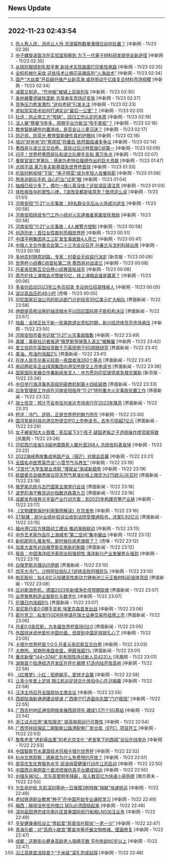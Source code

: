 ## News Update
---
2022-11-23 02:43:54
---
1. <a target="_blank" href="http://www.chinanews.com//sh/2022/11-23/9900286.shtml">伤人惹人厌、消杀让人怜 流浪猫狗数量激增应如何处置？</a> [中新网 - 11/23 02:39]
2. <a target="_blank" href="http://www.chinanews.com//gn/2022/11-23/9900284.shtml">中子螺旋波首次在实验室观察到 为下一代量子材料研发提供全新途径</a> [中新网 - 11/23 02:35]
3. <a target="_blank" href="http://www.chinanews.com//gn/2022/11-23/9900285.shtml">从隐形眼镜到乳胶手套 新技术实现曲面打印柔性电路</a> [中新网 - 11/23 02:35]
4. <a target="_blank" href="http://www.chinanews.com//gn/2022/11-23/9900282.shtml">全程机械化采收 这些技术让棉花采摘告别“人海战术”</a> [中新网 - 11/23 02:34]
5. <a target="_blank" href="http://www.chinanews.com//cj/2022/11-23/9900283.shtml">国产“大丝束”开启碳纤维产业新蓝海 或将带动千亿级复合材料市场规模</a> [中新网 - 11/23 02:34]
6. <a target="_blank" href="http://www.chinanews.com//gn/2022/11-23/9900281.shtml">减震又耐造，“竹地板”被铺上高铁列车</a> [中新网 - 11/23 02:30]
7. <a target="_blank" href="http://www.chinanews.com//cj/2022/11-23/9900280.shtml">各地被要求破除垄断 共享单车市场迎变局</a> [中新网 - 11/23 02:27]
8. <a target="_blank" href="http://www.chinanews.com//sh/2022/11-23/9900279.shtml">竞争压力愈发激烈 “逆向考研”引发关注</a> [中新网 - 11/23 02:23]
9. <a target="_blank" href="http://www.chinanews.com//sh/2022/11-23/9900278.shtml">虚拟现实技术如何打通实训“最后一公里”？</a> [中新网 - 11/23 02:20]
10. <a target="_blank" href="http://www.chinanews.com//sh/2022/11-23/9900277.shtml">社评：防止用工方“甩锅”，回归工伤认定的本质</a> [中新网 - 11/23 02:19]
11. <a target="_blank" href="http://www.chinanews.com//sh/2022/11-23/9900276.shtml">活人被“祭奠”6年多，网祭平台岂能当“甩手掌柜”？</a> [中新网 - 11/23 02:18]
12. <a target="_blank" href="http://www.chinanews.com//sh/2022/11-23/9900275.shtml">教育智能硬件内置游戏，是否会让儿童沉迷？</a> [中新网 - 11/23 02:17]
13. <a target="_blank" href="http://www.chinanews.com//sh/2022/11-23/9900274.shtml">防近视、防蓝光 教育智能硬件真的护眼吗</a> [中新网 - 11/23 02:16]
14. <a target="_blank" href="http://www.chinanews.com//sh/2022/11-23/9900273.shtml">培训“好爸爸”的“男德班”将重启 依然面临诸多争议</a> [中新网 - 11/23 02:14]
15. <a target="_blank" href="http://www.chinanews.com//ty/2022/11-23/9900272.shtml">墨西哥与波兰互交白卷，首轮过后沙特暂居C组第一</a> [中新网 - 11/23 02:09]
16. <a target="_blank" href="http://www.chinanews.com//tp/hd2011/2022/11-23/1050222.shtml">闷平！世界杯墨西哥队和波兰队握手言和 莱万失点</a> [中新网 - 11/23 02:07]
17. <a target="_blank" href="http://www.chinanews.com//ty/2022/11-23/9900270.shtml">曼联官宣C罗离队：感谢为老特拉福德作出的巨大贡献</a> [中新网 - 11/23 01:47]
18. <a target="_blank" href="http://www.chinanews.com//tp/hd2011/2022/11-23/1050218.shtml">点球不进 莱万多夫斯基错失世界杯首球</a> [中新网 - 11/23 01:33]
19. <a target="_blank" href="http://www.chinanews.com//cul/2022/11-23/9900267.shtml">吃饭时刷视频“下饭” “电子榨菜”成为年轻人佐餐标配</a> [中新网 - 11/23 01:08]
20. <a target="_blank" href="http://www.chinanews.com//life/2022/11-23/9900266.shtml">熬夜追剧玩手机 当心盯出“过劳”眼</a> [中新网 - 11/23 01:04]
21. <a target="_blank" href="http://www.chinanews.com//life/2022/11-23/9900265.shtml">抽烟已经少多了，偶尔一根儿真没啥？这些误区请注意</a> [中新网 - 11/23 01:03]
22. <a target="_blank" href="http://www.chinanews.com//life/2022/11-23/9900264.shtml">体检报告中的窦性心律、T波改变都是啥意思？医师这么说</a> [中新网 - 11/23 01:01]
23. <a target="_blank" href="http://www.chinanews.com//sh/2022/11-23/9900263.shtml">河南安阳“11·21”火灾事故：89名群众先后从火场成功逃生</a> [中新网 - 11/23 00:58]
24. <a target="_blank" href="http://www.chinanews.com//sh/2022/11-23/9900262.shtml">河南安阳组成专门工作小组对火灾遇难者家属安抚救助</a> [中新网 - 11/23 00:58]
25. <a target="_blank" href="http://www.chinanews.com//sh/2022/11-23/9900261.shtml">河南安阳“11·21”火灾事故：4人被警方控制</a> [中新网 - 11/23 00:58]
26. <a target="_blank" href="http://www.chinanews.com//tp/hd2011/2022/11-23/1050216.shtml#nextpage">创造历史！首位女性裁判亮相世界杯</a> [中新网 - 11/23 00:51]
27. <a target="_blank" href="http://www.chinanews.com//sh/2022/11-23/9900257.shtml">中煤平朔集团井工三矿发生事故致4人死亡</a> [中新网 - 11/23 00:41]
28. <a target="_blank" href="http://www.chinanews.com//gn/2022/11-23/9900256.shtml">中俄人文合作委员会第二十三次会议召开 孙春兰与戈利科娃出席</a> [中新网 - 11/23 00:19]
29. <a target="_blank" href="https://www.bjnews.com.cn/detail-166913210014421.html">多地农村随意封路，专家：村委会无权自行决定</a> [新京报 - 11/23 00:08]
30. <a target="_blank" href="http://www.chinanews.com//tp/hd2011/2022/11-23/1050210.shtml">世界杯小组赛C组首轮第二场 墨西哥对战波兰</a> [中新网 - 11/23 00:08]
31. <a target="_blank" href="http://www.chinanews.com//ty/2022/11-23/9900252.shtml">丹麦突尼斯互交白卷小组赛首轮战平</a> [中新网 - 11/23 00:08]
32. <a target="_blank" href="http://www.chinanews.com//cj/2022/11-23/9900254.shtml">周杰伦线上演唱会点赞破10亿，线上演唱会谁是赢家？</a> [中新网 - 11/23 00:06]
33. <a target="_blank" href="http://www.chinanews.com//sh/2022/11-23/9900253.shtml">多省份启动2023年公务员招录 专设岗位招录残疾人</a> [中新网 - 11/23 00:05]
34. <a target="_blank" href="https://www.huxiu.com/article/721025.html">误诊高血压的48小时</a> [虎嗅 - 11/23 00:05]
35. <a target="_blank" href="https://www.jiemian.com/article/8437517.html">印尼国家石油公司的航运部门计划投资30亿美元扩大船队</a> [界面新闻 - 11/22 23:58]
36. <a target="_blank" href="https://www.jiemian.com/article/8437511.html">伊朗提高核设施的铀浓缩水平以回应国际原子能机构决议</a> [界面新闻 - 11/22 23:57]
37. <a target="_blank" href="http://www.chinanews.com//cj/2022/11-22/9900251.shtml">陆磊：全球正处于新一轮美欧退出宽松时期，新兴经济体货币市场承压</a> [中新网 - 11/22 23:50]
38. <a target="_blank" href="http://www.chinanews.com//sh/2022/11-22/9900250.shtml">河南安阳市委书记就“11·21”火灾事故致歉</a> [中新网 - 11/22 23:49]
39. <a target="_blank" href="http://www.chinanews.com//gj/2022/11-22/9900249.shtml">美媒：美联社记者报道“俄罗斯导弹落入波兰”被解雇</a> [中新网 - 11/22 23:42]
40. <a target="_blank" href="https://www.jiemian.com/article/8437492.html">爱立信将在英国投资数千万英镑用于6G网络研究</a> [界面新闻 - 11/22 23:41]
41. <a target="_blank" href="https://www.jiemian.com/article/8437497.html">美油、布油均涨超2%</a> [界面新闻 - 11/22 23:41]
42. <a target="_blank" href="https://www.jiemian.com/article/8437499.html">在岸人民币兑美元较周一夜盘收涨260个基点</a> [界面新闻 - 11/22 23:41]
43. <a target="_blank" href="https://www.jiemian.com/article/8437491.html">电动两轮车企业绿源集团向港交所提交上市申请书</a> [界面新闻 - 11/22 23:38]
44. <a target="_blank" href="https://www.bjnews.com.cn/detail-166913097214416.html">国家国际发展合作署新闻发言人：中方愿向印尼提供紧急救灾援助</a> [新京报 - 11/22 23:34]
45. <a target="_blank" href="https://www.jiemian.com/article/8437462.html">中日举行海洋事务高级别磋商机制第十四轮磋商</a> [界面新闻 - 11/22 23:33]
46. <a target="_blank" href="https://www.jiemian.com/article/8437476.html">应急管理部工作组在河南安阳指导“11·21”特别重大火灾事故处置工作</a> [界面新闻 - 11/22 23:32]
47. <a target="_blank" href="https://www.jiemian.com/article/8437473.html">瑞士信贷：预计不会有任何发达市场央行在2023年降息</a> [界面新闻 - 11/22 23:31]
48. <a target="_blank" href="http://www.chinanews.com//ty/2022/11-22/9900248.shtml">短评：冷门、逆转，正是世界杯的魅力所在</a> [中新网 - 11/22 23:30]
49. <a target="_blank" href="https://www.jiemian.com/article/8437470.html">国鸿氢能科技向港交所提交IPO上市申请书，去年亏损超7亿元</a> [界面新闻 - 11/22 23:29]
50. <a target="_blank" href="https://news.ifeng.com/c/8L9v5RbFGrj">女子被安阳大火吞噬：死后留下3个孩子 疑因老板之子违规操作焊货架导致</a> [凤凰网 - 11/22 23:26]
51. <a target="_blank" href="http://www.chinanews.com//gj/2022/11-22/9900185.shtml">印尼西爪哇省5.6级地震致死人数升至268人 总统佐科表哀悼</a> [中新网 - 11/22 23:22]
52. <a target="_blank" href="http://www.chinanews.com//gn/2022/11-22/9900245.shtml">2022海峡两岸集成电路产业（宿迁）对接会启幕</a> [中新网 - 11/22 23:21]
53. <a target="_blank" href="http://www.chinanews.com//life/2022/11-22/9900242.shtml">全国名中医贾英杰谈“小雪节气与养生”</a> [中新网 - 11/22 23:19]
54. <a target="_blank" href="http://www.chinanews.com//gn/2022/11-22/9900239.shtml">“Z世代”大学生就业求稳 “慢就业”渐成新趋势</a> [中新网 - 11/22 23:19]
55. <a target="_blank" href="https://www.jiemian.com/article/8437450.html">欧盟委员会据悉提议将天然气基准价格上限定为275欧元/兆瓦时</a> [界面新闻 - 11/22 23:18]
56. <a target="_blank" href="https://www.jiemian.com/article/8437445.html">俄罗斯总统与古巴国家主席举行会谈</a> [界面新闻 - 11/22 23:18]
57. <a target="_blank" href="https://www.jiemian.com/article/8437535.html">波罗的海干散货运价指数连跌第九日</a> [界面新闻 - 11/22 23:18]
58. <a target="_blank" href="http://www.chinanews.com//cj/2022/11-22/9900237.shtml">成都发布培育元宇宙产业行动方案：到2025年构建完整产业链</a> [中新网 - 11/22 23:17]
59. <a target="_blank" href="http://www.chinanews.com//cul/2022/11-22/9900223.shtml">《文物建筑保护利用案例解读》在京发布</a> [中新网 - 11/22 23:16]
60. <a target="_blank" href="https://www.jiemian.com/article/8437435.html">ST联建：部分业绩补偿诉讼收到法院受理通知书，涉案5.92亿元</a> [界面新闻 - 11/22 23:15]
61. <a target="_blank" href="http://www.chinanews.com//cj/2022/11-22/9900211.shtml">福州港口后方铁路动工建设 推动海铁联动</a> [中新网 - 11/22 23:15]
62. <a target="_blank" href="http://www.chinanews.com//cul/2022/11-22/9900209.shtml">中外艺术家作品在上海城市“第二空间”集中展出</a> [中新网 - 11/22 23:13]
63. <a target="_blank" href="https://www.huxiu.com/article/721484.html">新机即将扎堆发布，是时候抄底老旗舰了？</a> [虎嗅 - 11/22 23:12]
64. <a target="_blank" href="https://www.jiemian.com/article/8437427.html">加拿大宣布对白俄罗斯实施新的制裁</a> [界面新闻 - 11/22 23:12]
65. <a target="_blank" href="http://www.chinanews.com//cj/2022/11-22/9900205.shtml">报告：中国海洋经济表现出较强韧性 海洋新兴产业发展势头强劲</a> [中新网 - 11/22 23:11]
66. <a target="_blank" href="https://www.jiemian.com/article/8437411.html">白俄罗斯总理访问伊朗</a> [界面新闻 - 11/22 23:10]
67. <a target="_blank" href="http://www.chinanews.com//ty/2022/11-22/9900246.shtml">惊天大冷门，沙特阿拉伯队2:1逆转击败阿根廷队</a> [中新网 - 11/22 23:10]
68. <a target="_blank" href="https://www.jiemian.com/article/8437374.html">帕瓦股份：拟4.8亿元投建高性能动力锂电池三元正极材料前驱体项目</a> [界面新闻 - 11/22 23:08]
69. <a target="_blank" href="https://www.jiemian.com/article/8437396.html">应对能源危机，德国2023年新增净负债预期猛增</a> [界面新闻 - 11/22 23:07]
70. <a target="_blank" href="http://www.chinanews.com//cj/2022/11-22/9900194.shtml">业界聚焦制造业智能化与数字化</a> [中新网 - 11/22 23:07]
71. <a target="_blank" href="https://www.jiemian.com/article/8437402.html">伦镍日内涨超6%</a> [界面新闻 - 11/22 23:07]
72. <a target="_blank" href="http://www.chinanews.com//ty/2022/11-22/9900204.shtml">突尼斯丹麦0:0握手言和 埃里克森首发出战</a> [中新网 - 11/22 23:06]
73. <a target="_blank" href="https://www.jiemian.com/article/8437385.html">密尔克卫：拟发行GDR并申请在瑞士证券交易所挂牌上市</a> [界面新闻 - 11/22 23:06]
74. <a target="_blank" href="https://www.jiemian.com/article/8437393.html">丹麦0:0突尼斯，为本届世界杯首场0比0</a> [界面新闻 - 11/22 23:05]
75. <a target="_blank" href="http://www.chinanews.com//ty/shipin/cns/2022/11-22/news943944.shtml">外国球迷说他爱吃中国炒面，但提到中国足球就扎心了</a> [中新网 - 11/22 23:05]
76. <a target="_blank" href="http://www.chinanews.com//tp/hd2011/2022/11-22/1050204.shtml">卡塔尔世界杯首个0:0 丹麦与突尼斯互交白卷</a> [中新网 - 11/22 23:03]
77. <a target="_blank" href="https://www.jiemian.com/article/8437377.html">大商所、郑商所夜盘收盘，甲醇涨超1%</a> [界面新闻 - 11/22 23:01]
78. <a target="_blank" href="https://news.ifeng.com/c/8L9rfUPGbo4">重庆新增“144+3746” 另有阳性待诊断人员4231人</a> [凤凰网 - 11/22 23:01]
79. <a target="_blank" href="http://www.chinanews.com//cj/2022/11-22/9900195.shtml">湖南首个陆港经济开发区在怀化揭牌 打造内陆开放高地</a> [中新网 - 11/22 22:59]
80. <a target="_blank" href="http://www.chinanews.com//cul/2022/11-22/9900240.shtml">《红楼梦》小红：拒绝躺平，爱拼才会赢</a> [中新网 - 11/22 22:58]
81. <a target="_blank" href="http://www.chinanews.com//ty/2022/11-22/9900216.shtml">让青少年爱上足球  锦江航运足球文化体验中心在沪揭幕</a> [中新网 - 11/22 22:58]
82. <a target="_blank" href="http://www.chinanews.com//gn/2022/11-22/9900241.shtml">汪洋主持召开全国政协主席会议</a> [中新网 - 11/22 22:55]
83. <a target="_blank" href="http://www.chinanews.com//cj/2022/11-22/9900233.shtml">西部陆海新通道建设提速 广西南宁打造面向东盟“门户枢纽”</a> [中新网 - 11/22 22:55]
84. <a target="_blank" href="http://www.chinanews.com//cj/2022/11-22/9900212.shtml">广西农村地区通信网络发展西部领先 建成1.5万个5G基站</a> [中新网 - 11/22 22:54]
85. <a target="_blank" href="http://www.chinanews.com//cj/2022/11-22/9900221.shtml">浙江试点应用“柔性限流” 提高电网运行可靠性</a> [中新网 - 11/22 22:54]
86. <a target="_blank" href="http://www.chinanews.com//cj/2022/11-22/9900226.shtml">广西凭祥综保区二期智能公路港配套厂房仓库（EPC）项目开工</a> [中新网 - 11/22 22:53]
87. <a target="_blank" href="http://www.chinanews.com//cul/2022/11-22/9900218.shtml">聚焦老舍“透到骨血里”的老北京文化 “老舍笔下的西城”论坛在线举办</a> [中新网 - 11/22 22:53]
88. <a target="_blank" href="http://www.chinanews.com//gn/2022/11-22/9900235.shtml">中国智能节水灌溉技术亮相卡塔尔世界杯</a> [中新网 - 11/22 22:52]
89. <a target="_blank" href="http://www.chinanews.com//cul/2022/11-22/9900215.shtml">杭州文旅观察：德寿宫为什么免费预约开放？</a> [中新网 - 11/22 22:51]
90. <a target="_blank" href="http://www.chinanews.com//gn/2022/11-22/9900234.shtml">提高优生优育服务水平 促进母婴健康行动在江苏启动</a> [中新网 - 11/22 22:50]
91. <a target="_blank" href="http://www.chinanews.com//cj/2022/11-22/9900236.shtml">中国西北电网首个直流控保仿真平台建成投运</a> [中新网 - 11/22 22:50]
92. <a target="_blank" href="http://www.infzm.com/contents/238857">刘强东捐1亿，京东高管明年降薪，投入数百亿为快递小哥购房</a> [南方周末 - 11/22 22:50]
93. <a target="_blank" href="http://www.chinanews.com//sh/2022/11-22/9900232.shtml">为生命护航 东航深圳基地一日保障3例特殊“捐献”快速转运</a> [中新网 - 11/22 22:49]
94. <a target="_blank" href="http://www.chinanews.com//sh/2022/11-22/9900224.shtml">老挝铁道职业教育“种子”在中国开始专业课程学习</a> [中新网 - 11/22 22:49]
95. <a target="_blank" href="http://www.chinanews.com//ty/2022/11-22/9900238.shtml">梅西：输球没有任何借口 球队必须团结起来</a> [中新网 - 11/22 22:49]
96. <a target="_blank" href="http://www.chinanews.com//cj/2022/11-22/9900229.shtml">深圳盐田港完成华南片区首单国际航行船舶LNG加注业务</a> [中新网 - 11/22 22:49]
97. <a target="_blank" href="http://www.chinanews.com//cj/2022/11-22/9900219.shtml">平安健康保险设立“壹起爱”慈善信托帮扶“一老一少”</a> [中新网 - 11/22 22:47]
98. <a target="_blank" href="http://www.chinanews.com//cul/2022/11-22/9900213.shtml">青海乐都：对“高原小故宫”瞿昙寺等开展文物修缮、壁画修复</a> [中新网 - 11/22 22:47]
99. <a target="_blank" href="http://www.chinanews.com//sh/2022/11-22/9900231.shtml">成都：这群街头健身高龄老人吸睛无数 平均年龄60岁以上</a> [中新网 - 11/22 22:47]
100. <a target="_blank" href="http://www.chinanews.com//cj/2022/11-22/9900208.shtml">沿江高铁宜涪段首个“千米级”深孔完成钻探</a> [中新网 - 11/22 22:46]
